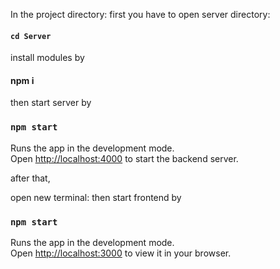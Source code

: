 In the project directory:
first you have to open server directory:

#### `cd Server`
install modules by 
#### npm i

then start server by 
### `npm start`

Runs the app in the development mode.\
Open [http://localhost:4000](http://localhost:4000) to start the backend server.

after that,

open new terminal:
then start frontend by

### `npm start`

Runs the app in the development mode.\
Open [http://localhost:3000](http://localhost:3000) to view it in your browser.
